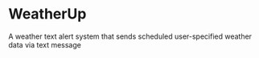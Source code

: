 # WeatherUp
A weather text alert system that sends scheduled user-specified weather data via text message

